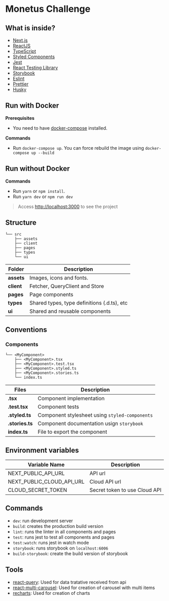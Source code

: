 # Monetus Challenge

## What is inside?

- [Next.js](https://nextjs.org/)
- [ReactJS](https://reactjs.org/)
- [TypeScript](https://www.typescriptlang.org/)
- [Styled Components](https://styled-components.com/)
- [Jest](https://jestjs.io/)
- [React Testing Library](https://testing-library.com/docs/react-testing-library/intro)
- [Storybook](https://storybook.js.org/)
- [Eslint](https://eslint.org/)
- [Prettier](https://prettier.io/)
- [Husky](https://github.com/typicode/husky)

## Run with Docker

**Prerequisites**

- You need to have [docker-compose](https://docs.docker.com/compose/install/) installed.

**Commands**

- Run `docker-compose up`. You can force rebuild the image using `docker-compose up --build`

## Run without Docker

**Commands**

- Run `yarn` or `npm install`.
- Run `yarn dev` or `npm run dev`

> Access [http://localhost:3000](http://localhost:3000) to see the project

## Structure

```
└── src
    ├── assets
    ├── client
    ├── pages
    ├── types
    └── ui
```

| Folder     | Description                                 |
| ---------- | ------------------------------------------- |
| **assets** | Images, icons and fonts.                    |
| **client** | Fetcher, QueryClient and Store              |
| **pages**  | Page components                             |
| **types**  | Shared types, type definitions (.d.ts), etc |
| **ui**     | Shared and reusable components              |

## Conventions

### Components

```
└── <MyComponent>
    ├── <MyComponent>.tsx
    ├── <MyComponent>.test.tsx
    ├── <MyComponent>.styled.ts
    ├── <MyComponent>.stories.ts
    └── index.ts

```

| Files           | Description                                    |
| --------------- | ---------------------------------------------- |
| **.tsx**        | Component implementation                       |
| **.test.tsx**   | Component tests                                |
| **.styled.ts**  | Component stylesheet using `styled-components` |
| **.stories.ts** | Component documentation usign `storybook`      |
| **index.ts**    | File to export the component                   |

## Environment variables

| Variable Name             | Description                   |
| ------------------------- | ----------------------------- |
| NEXT_PUBLIC_API_URL       | API url                       |
| NEXT_PUBLIC_CLOUD_API_URL | Cloud API url                 |
| CLOUD_SECRET_TOKEN        | Secret token to use Cloud API |

## Commands

- `dev`: run development server
- `build`: creates the production build version
- `lint`: runs the linter in all components and pages
- `test`: runs jest to test all components and pages
- `test:watch`: runs jest in watch mode
- `storybook`: runs storybook on `localhost:6006`
- `build-storybook`: create the build version of storybook

## Tools

- [react-query](https://react-query.tanstack.com/overview): Used for data tratative received from api
- [react-multi-carousel](https://github.com/YIZHUANG/react-multi-carousel): Used for creation of carousel with multi items
- [recharts](https://recharts.org/en-US/): Used for creation of charts

